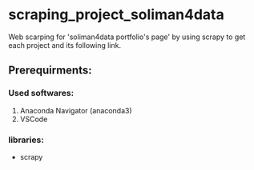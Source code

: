# scraping_project_soliman4data
Web scarping for 'soliman4data portfolio's page' by using scrapy
to get each project and its following link.


## Prerequirments:

### Used softwares:
1. Anaconda Navigator (anaconda3)
2. VSCode

### libraries:
* scrapy

